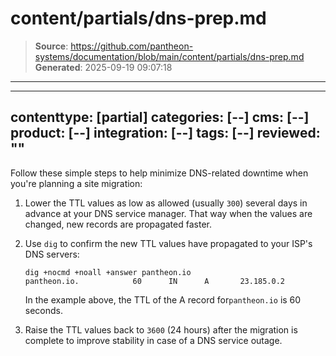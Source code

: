# content/partials/dns-prep.md

> **Source**: https://github.com/pantheon-systems/documentation/blob/main/content/partials/dns-prep.md
> **Generated**: 2025-09-19 09:07:18

---

---
contenttype: [partial]
categories: [--]
cms: [--]
product: [--]
integration: [--]
tags: [--]
reviewed: ""
---

Follow these simple steps to help minimize DNS-related downtime when you're planning a site migration:

1. Lower the TTL values as low as allowed (usually `300`) several days in advance at your DNS service manager. That way when the values are changed, new records are propagated faster.

1. Use `dig` to confirm the new TTL values have propagated to your ISP's DNS servers:

    ```bash{outputLines:2}
    dig +nocmd +noall +answer pantheon.io
    pantheon.io.            60      IN      A       23.185.0.2
    ```

    In the example above, the TTL of the A record for`pantheon.io` is 60 seconds.

1. Raise the TTL values back to `3600` (24 hours) after the migration is complete to improve stability in case of a DNS service outage.
